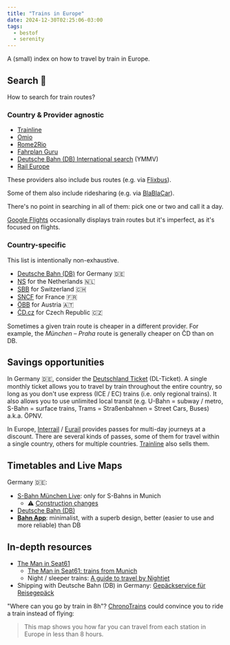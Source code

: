 ```yaml
---
title: "Trains in Europe"
date: 2024-12-30T02:25:06-03:00
tags:
  - bestof
  - serenity
---
```


A (small) index on how to travel by train in Europe.

## Search 🔎

How to search for train routes?

### Country & Provider agnostic

- [Trainline](https://www.thetrainline.com/)
- [Omio](https://www.omio.com/)
- [Rome2Rio](https://www.rome2rio.com/)
- [Fahrplan Guru](https://www.fahrplan.guru/)
- [Deutsche Bahn (DB) International search](https://int.bahn.de/) (YMMV)
- [Rail Europe](https://www.raileurope.com/)

These providers also include bus routes (e.g. via [Flixbus](https://www.flixbus.com/)).

Some of them also include ridesharing (e.g. via [BlaBlaCar](https://www.blablacar.com/)).

There's no point in searching in all of them: pick one or two and call it a day.

[Google Flights](https://flights.google.com/) occasionally displays train routes but it's imperfect, as it's focused on flights.

### Country-specific

This list is intentionally non-exhaustive.

<!-- keep-sorted start -->
- [Deutsche Bahn (DB)](https://int.bahn.de/en/) for Germany 🇩🇪
- [NS](https://www.ns.nl/en) for the Netherlands 🇳🇱
- [SBB](https://www.sbb.ch/en) for Switzerland 🇨🇭
- [SNCF](https://www.sncf-connect.com/en-en/) for France 🇫🇷
- [ÖBB](https://www.oebb.at/en/) for Austria 🇦🇹
- [ČD.cz](https://www.cd.cz/en/) for Czech Republic 🇨🇿
<!-- keep-sorted end -->

Sometimes a given train route is cheaper in a different provider.
For example, the _München – Praha_ route is generally cheaper on ČD than on DB.

## Savings opportunities

In Germany 🇩🇪, consider the [Deutschland Ticket](https://int.bahn.de/en/offers/regional/deutschland-ticket) (DL-Ticket).
A single monthly ticket allows you to travel by train throughout the entire country, so long as you don't use express (ICE / EC) trains (i.e. only regional trains).
It also allows you to use unlimited local transit (e.g. U-Bahn = subway / metro, S-Bahn = surface trains, Trams = Straßenbahnen = Street Cars, Buses) a.k.a. ÖPNV.

In Europe, [Interrail](https://www.interrail.eu/en) / [Eurail](https://www.eurail.com/en) provides passes for multi-day journeys at a discount.
There are several kinds of passes, some of them for travel within a single country, others for multiple countries. [Trainline](https://www.thetrainline.com/passes?source=hweb&countryOfResidence=DE&countryToVisit=interrail-one-country-pass-italy) also sells them.

## Timetables and Live Maps

Germany 🇩🇪:

- [S-Bahn München Live](https://s-bahn-muenchen-live.de/): only for S-Bahns in
  Munich
  - ⚠️ [Construction changes](https://www.s-bahn-muenchen.de/fahren/baustellen)
- [Deutsche Bahn (DB)](https://reiseauskunft.bahn.de/bin/bhftafel.exe/en?ld=96252&country=DEU&rt=1&newrequest=yes&&country=GBR)
- [**Bahn App**](https://bahnapp.com/): minimalist, with a superb design, better (easier to use and more reliable) than DB

## In-depth resources

- [The Man in Seat61](https://www.seat61.com/index.html)
  - [The Man in Seat61: trains from Munich](https://www.seat61.com/international-trains/trains-from-Munich.htm)
  - Night / sleeper trains: [A guide to travel by Nightjet](https://www.seat61.com/trains-and-routes/nightjet.htm)
- Shipping with Deutsche Bahn (DB) in Germany: [Gepäckservice für Reisegepäck](https://www.gepaeckservice-bahn.de/buchung.xhtml)

"Where can you go by train in 8h"? [ChronoTrains](https://www.chronotrains.com/) could convince you to ride a train instead of flying:

> This map shows you how far you can travel from each station in Europe in less than 8 hours.
